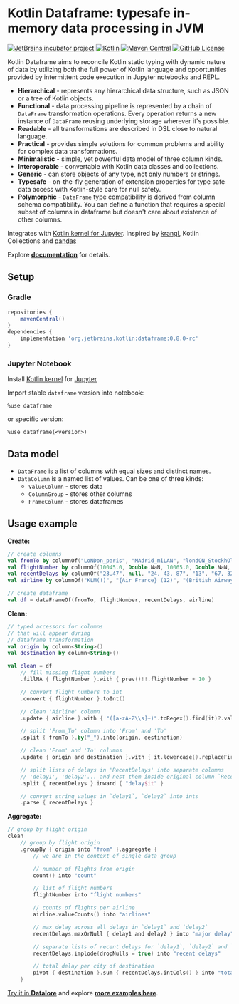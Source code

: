 # Kotlin Dataframe: typesafe in-memory data processing in JVM
[![JetBrains incubator project](https://jb.gg/badges/incubator.svg)](https://confluence.jetbrains.com/display/ALL/JetBrains+on+GitHub)
[![Kotlin](https://img.shields.io/badge/kotlin-1.6.0-blue.svg?logo=kotlin)](http://kotlinlang.org)
[![Maven Central](https://img.shields.io/maven-central/v/org.jetbrains.kotlinx/dataframe?color=blue&label=Maven%20Central)](https://search.maven.org/artifact/org.jetbrains.kotlinx/dataframe)
[![GitHub License](https://img.shields.io/badge/license-Apache%20License%202.0-blue.svg?style=flat)](http://www.apache.org/licenses/LICENSE-2.0)

Kotlin Dataframe aims to reconcile Kotlin static typing with dynamic nature of data by utilizing both the full power of Kotlin language and opportunities provided by intermittent code execution in Jupyter notebooks and REPL.   

* **Hierarchical** - represents any hierarchical data structure, such as JSON or a tree of Kotlin objects.
* **Functional** - data processing pipeline is represented by a chain of `DataFrame` transformation operations. Every operation returns a new instance of `DataFrame` reusing underlying storage wherever it's possible.
* **Readable** - all transformations are described in DSL close to natural language.
* **Practical** - provides simple solutions for common problems and ability for complex data transformations.
* **Minimalistic** - simple, yet powerful data model of three column kinds.
* **Interoperable** - convertable with Kotlin data classes and collections.
* **Generic** - can store objects of any type, not only numbers or strings.
* **Typesafe** - on-the-fly generation of extension properties for type safe data access with Kotlin-style care for null safety.
* **Polymorphic** - `DataFrame` type compatibility is derived from column schema compatibility. You can define a function that requires a special subset of columns in dataframe but doesn't care about existence of other columns.

Integrates with [Kotlin kernel for Jupyter](https://github.com/Kotlin/kotlin-jupyter). Inspired by [krangl](https://github.com/holgerbrandl/krangl), Kotlin Collections and [pandas](https://pandas.pydata.org/)

Explore [**documentation**](https://kotlin.github.io/dataframe/overview.html) for details.

## Setup

### Gradle
```groovy
repositories {
    mavenCentral()
}
dependencies {
    implementation 'org.jetbrains.kotlin:dataframe:0.8.0-rc'
}
```
### Jupyter Notebook

Install [Kotlin kernel](https://github.com/Kotlin/kotlin-jupyter) for [Jupyter](https://jupyter.org/)

Import stable `dataframe` version into notebook: 
```
%use dataframe
```
or specific version:
```
%use dataframe(<version>)
```

## Data model
* `DataFrame` is a list of columns with equal sizes and distinct names.
* `DataColumn` is a named list of values. Can be one of three kinds:
  * `ValueColumn` - stores data
  * `ColumnGroup` - stores other columns
  * `FrameColumn` - stores dataframes

## Usage example

**Create:**
```kotlin
// create columns
val fromTo by columnOf("LoNDon_paris", "MAdrid_miLAN", "londON_StockhOlm", "Budapest_PaRis", "Brussels_londOn")
val flightNumber by columnOf(10045.0, Double.NaN, 10065.0, Double.NaN, 10085.0)
val recentDelays by columnOf("23,47", null, "24, 43, 87", "13", "67, 32")
val airline by columnOf("KLM(!)", "{Air France} (12)", "(British Airways. )", "12. Air France", "'Swiss Air'")

// create dataframe
val df = dataFrameOf(fromTo, flightNumber, recentDelays, airline)
```

**Clean:**
```kotlin
// typed accessors for columns
// that will appear during
// dataframe transformation
val origin by column<String>()
val destination by column<String>()

val clean = df
    // fill missing flight numbers
    .fillNA { flightNumber }.with { prev()!!.flightNumber + 10 }

    // convert flight numbers to int
    .convert { flightNumber }.toInt()

    // clean 'Airline' column
    .update { airline }.with { "([a-zA-Z\\s]+)".toRegex().find(it)?.value ?: "" }

    // split 'From_To' column into 'From' and 'To'
    .split { fromTo }.by("_").into(origin, destination)

    // clean 'From' and 'To' columns
    .update { origin and destination }.with { it.lowercase().replaceFirstChar(Char::uppercase) }

    // split lists of delays in 'RecentDelays' into separate columns
    // 'delay1', 'delay2'... and nest them inside original column `RecentDelays`
    .split { recentDelays }.inward { "delay$it" }

    // convert string values in `delay1`, `delay2` into ints
    .parse { recentDelays }
```

**Aggregate:**
```kotlin
// group by flight origin
clean
    // group by flight origin
    .groupBy { origin into "from" }.aggregate {
        // we are in the context of single data group

        // number of flights from origin
        count() into "count"

        // list of flight numbers
        flightNumber into "flight numbers"

        // counts of flights per airline
        airline.valueCounts() into "airlines"

        // max delay across all delays in `delay1` and `delay2`
        recentDelays.maxOrNull { delay1 and delay2 } into "major delay"

        // separate lists of recent delays for `delay1`, `delay2` and `delay3`
        recentDelays.implode(dropNulls = true) into "recent delays"

        // total delay per city of destination
        pivot { destination }.sum { recentDelays.intCols() } into "total delays to"
    }
```

[Try it in **Datalore**](https://datalore.jetbrains.com/view/notebook/vq5j45KWkYiSQnACA2Ymij) and explore [**more examples here**](examples).
